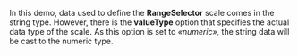 In&nbsp;this demo, data used to&nbsp;define the **RangeSelector** scale comes in&nbsp;the string type. However, there is&nbsp;the **valueType** option that specifies the actual data type of&nbsp;the scale. As&nbsp;this option is&nbsp;set to _&laquo;numeric&raquo;_, the string data will be&nbsp;cast to&nbsp;the numeric type.